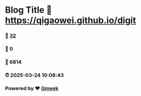 # Blog Title :link: https://qigaowei.github.io/digit 
### :page_facing_up: [32](https://qigaowei.github.io/digit/tag.html) 
### :speech_balloon: 0 
### :hibiscus: 6814 
### :alarm_clock: 2025-03-24 10:08:43 
### Powered by :heart: [Gmeek](https://github.com/Meekdai/Gmeek)
